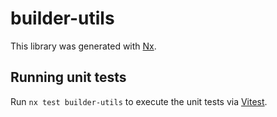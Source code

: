 # builder-utils

This library was generated with [Nx](https://nx.dev).

## Running unit tests

Run `nx test builder-utils` to execute the unit tests via [Vitest](https://vitest.dev/).
